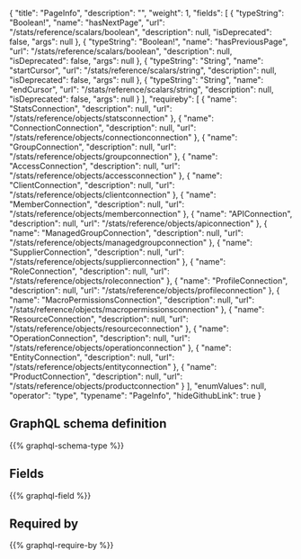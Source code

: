{
  "title": "PageInfo",
  "description": "",
  "weight": 1,
  "fields": [
    {
      "typeString": "Boolean!",
      "name": "hasNextPage",
      "url": "/stats/reference/scalars/boolean",
      "description": null,
      "isDeprecated": false,
      "args": null
    },
    {
      "typeString": "Boolean!",
      "name": "hasPreviousPage",
      "url": "/stats/reference/scalars/boolean",
      "description": null,
      "isDeprecated": false,
      "args": null
    },
    {
      "typeString": "String",
      "name": "startCursor",
      "url": "/stats/reference/scalars/string",
      "description": null,
      "isDeprecated": false,
      "args": null
    },
    {
      "typeString": "String",
      "name": "endCursor",
      "url": "/stats/reference/scalars/string",
      "description": null,
      "isDeprecated": false,
      "args": null
    }
  ],
  "requireby": [
    {
      "name": "StatsConnection",
      "description": null,
      "url": "/stats/reference/objects/statsconnection"
    },
    {
      "name": "ConnectionConnection",
      "description": null,
      "url": "/stats/reference/objects/connectionconnection"
    },
    {
      "name": "GroupConnection",
      "description": null,
      "url": "/stats/reference/objects/groupconnection"
    },
    {
      "name": "AccessConnection",
      "description": null,
      "url": "/stats/reference/objects/accessconnection"
    },
    {
      "name": "ClientConnection",
      "description": null,
      "url": "/stats/reference/objects/clientconnection"
    },
    {
      "name": "MemberConnection",
      "description": null,
      "url": "/stats/reference/objects/memberconnection"
    },
    {
      "name": "APIConnection",
      "description": null,
      "url": "/stats/reference/objects/apiconnection"
    },
    {
      "name": "ManagedGroupConnection",
      "description": null,
      "url": "/stats/reference/objects/managedgroupconnection"
    },
    {
      "name": "SupplierConnection",
      "description": null,
      "url": "/stats/reference/objects/supplierconnection"
    },
    {
      "name": "RoleConnection",
      "description": null,
      "url": "/stats/reference/objects/roleconnection"
    },
    {
      "name": "ProfileConnection",
      "description": null,
      "url": "/stats/reference/objects/profileconnection"
    },
    {
      "name": "MacroPermissionsConnection",
      "description": null,
      "url": "/stats/reference/objects/macropermissionsconnection"
    },
    {
      "name": "ResourceConnection",
      "description": null,
      "url": "/stats/reference/objects/resourceconnection"
    },
    {
      "name": "OperationConnection",
      "description": null,
      "url": "/stats/reference/objects/operationconnection"
    },
    {
      "name": "EntityConnection",
      "description": null,
      "url": "/stats/reference/objects/entityconnection"
    },
    {
      "name": "ProductConnection",
      "description": null,
      "url": "/stats/reference/objects/productconnection"
    }
  ],
  "enumValues": null,
  "operator": "type",
  "typename": "PageInfo",
  "hideGithubLink": true
}
## GraphQL schema definition

{{% graphql-schema-type %}}

## Fields

{{% graphql-field %}}

## Required by

{{% graphql-require-by %}}
